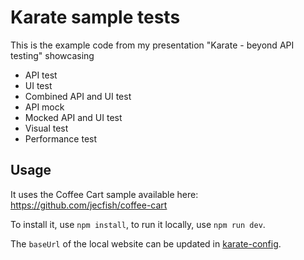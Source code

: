 # Karate sample tests

This is the example code from my presentation "Karate - beyond API testing" showcasing

- API test
- UI test
- Combined API and UI test
- API mock
- Mocked API and UI test
- Visual test
- Performance test

## Usage

It uses the Coffee Cart sample available here: https://github.com/jecfish/coffee-cart

To install it, use `npm install`, to run it locally, use `npm run dev`.

The `baseUrl` of the local website can be updated in [karate-config](src/test/java/karate-config.js).
